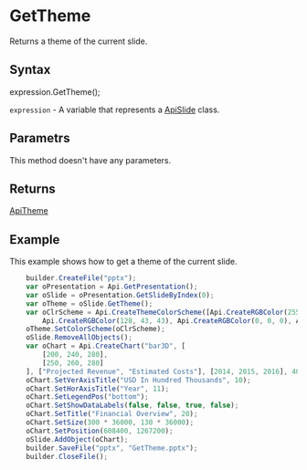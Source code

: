 # GetTheme

Returns a theme of the current slide.

## Syntax

expression.GetTheme();

`expression` - A variable that represents a [ApiSlide](../ApiSlide.md) class.

## Parametrs

This method doesn't have any parameters.

## Returns

[ApiTheme](../../ApiTheme/ApiTheme.md)

## Example

This example shows how to get a theme of the current slide.

```javascript
	builder.CreateFile("pptx");
	var oPresentation = Api.GetPresentation();
	var oSlide = oPresentation.GetSlideByIndex(0);
	var oTheme = oSlide.GetTheme();
	var oClrScheme = Api.CreateThemeColorScheme([Api.CreateRGBColor(255, 111, 61), Api.CreateRGBColor(51, 51, 51), Api.CreateRGBColor(230, 179, 117), Api.CreateRGBColor(235, 235, 235), Api.CreateRGBColor(163, 21, 21), 
		Api.CreateRGBColor(128, 43, 43), Api.CreateRGBColor(0, 0, 0), Api.CreateRGBColor(128, 128, 128), Api.CreateRGBColor(176, 196, 222), Api.CreateRGBColor(65, 105, 225), Api.CreateRGBColor(255, 255, 255), Api.CreateRGBColor(255, 213, 191)], "New color scheme");
	oTheme.SetColorScheme(oClrScheme);
	oSlide.RemoveAllObjects();
	var oChart = Api.CreateChart("bar3D", [
		[200, 240, 280],
		[250, 260, 280]
	], ["Projected Revenue", "Estimated Costs"], [2014, 2015, 2016], 4051300, 2347595, 24);
	oChart.SetVerAxisTitle("USD In Hundred Thousands", 10);
	oChart.SetHorAxisTitle("Year", 11);
	oChart.SetLegendPos("bottom");
	oChart.SetShowDataLabels(false, false, true, false);
	oChart.SetTitle("Financial Overview", 20);
	oChart.SetSize(300 * 36000, 130 * 36000);
	oChart.SetPosition(608400, 1267200);
	oSlide.AddObject(oChart);
	builder.SaveFile("pptx", "GetTheme.pptx");
	builder.CloseFile();
```